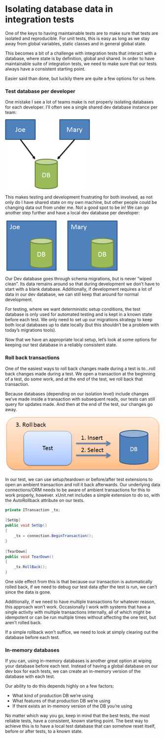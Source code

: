 # Isolating database data in integration tests

One of the keys to having maintainable tests are to make sure that tests are isolated and reproducible. For unit tests, this is easy as long as we stay away from global variables, static classes and in general global state.

This becomes a bit of a challenge with integration tests that interact with a database, where state is by definition, global and shared. In order to have maintainable suite of integration tests, we need to make sure that our tests always have a consistent starting point.

Easier said than done, but luckily there are quite a few options for us here.

### Test database per developer

One mistake I see a lot of teams make is not properly isolating databases for each developer. I’ll often see a single shared dev database instance per team:

![](../../.gitbook/assets/image_thumb2.png)

This makes testing and development frustrating for both involved, as not only do I have shared state on my own machine, but other people could be changing data out from under me. Not a good spot to be in! We can go another step further and have a local dev database per developer:

![](../../.gitbook/assets/image_thumb3.png)

Our Dev database goes through schema migrations, but is never “wiped clean”. Its data remains around so that during development we don’t have to start with a blank database. Additionally, if development requires a lot of data in our dev database, we can still keep that around for normal development.

For testing, where we want deterministic setup conditions, the test database is only used for automated testing and is kept in a known state before each test. We only need to set up our migrations strategy to keep both local databases up to date locally \(but this shouldn’t be a problem with today’s migrations tools\).

Now that we have an appropriate local setup, let’s look at some options for keeping our test database in a reliably consistent state.

### Roll back transactions

One of the easiest ways to roll back changes made during a test is to…roll back changes made during a test. We open a transaction at the beginning of a test, do some work, and at the end of the test, we roll back that transaction.

Because databases \(depending on our isolation level\) include changes we’ve made inside a transaction with subsequent reads, our tests can still query for updates made. And then at the end of the test, our changes go away.

![](../../.gitbook/assets/image_thumb5.png)

In our test, we can use setup/teardown or before/after test extensions to open an ambient transaction and roll it back afterwards. Our underlying data connections/ORM needs to be aware of ambient transactions for this to work properly, however. xUnit.net includes a simple extension to do so, with the AutoRollback attribute on our tests.

```csharp
private ITransaction _tx;

[SetUp]
public void SetUp()
{
    _tx = connection.BeginTransaction();
}

[TearDown]
public void TearDown()
{
    _tx.RollBack();
}
```

One side effect from this is that because our transaction is automatically rolled back, if we need to debug our test data _after_ the test is run, we can’t since the data is gone.

Additionally, if we need to have multiple transactions for whatever reason, this approach won’t work. Occasionally I work with systems that have a single activity with multiple transactions internally, all of which might be idempotent or can be run multiple times without affecting the one test, but aren’t rolled back.

If a simple rollback won’t suffice, we need to look at simply clearing out the database before each test.

### In-memory databases

If you can, using in-memory databases is another great option at wiping your database before each test. Instead of having a global database on our dev box for each tests, we can create an in-memory version of the database with each test.

Our ability to do this depends highly on a few factors:

* What kind of production DB we’re using
* What features of that production DB we’re using
* If there exists an in-memory version of the DB you’re using

No matter which way you go, keep in mind that the best tests, the most reliable tests, have a consistent, known starting point. The best way to achieve this is to have a local test database that can somehow reset itself, before or after tests, to a known state.

